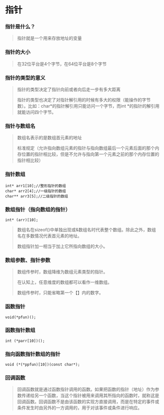 # 指针

### 指针是什么？

> 指针就是一个用来存放地址的变量

### 指针的大小

> 在32位平台是4个字节，在64位平台是8个字节

### 指针的类型的意义

> 指针的类型决定了指针向前或者向后走一步有多大距离
>
> 指针的类型也决定了对指针解引用的时候有多大的权限（能操作的字节数）。比如：char*的指针解引用只能访问一个字节，而int *的指针的解引用就能访问四个字节。

### 指针与数组名

> 数组名表示的是数组首元素的地址
>
> 标准规定（允许指向数组元素的指针与指向数组最后一个元素后面的那个内存位置的指针相比较，但是不允许与指向第一个元素之前的那个内存位置的指针相比较）

### 指针数组

```
int* arr1[10];//整形指针的数组
char* arr2[4];//一级指针的数组
char** arr3[5];//二级指针的数组
```

### 数组指针（指向数组的指针）

```
int* (arr)[10];
```

> 数组名在sizeof()中单独出现或&数组名时代表整个数组。除此之外，数组名在多数情况代表首元素的地址。
>
> 数组指针加一相当于加上它所指向数组的大小。

### 数组参数、指针参数

> 数组传参时，数组降维为数组元素类型的指针。
>
> 在认知上，任意维度的数组都可以看作一维数组。
>
> 数组传参时，只能省略第一个【】内的数字。

### 函数指针

```
void(*pfun)();
```

### 函数指针数组

```
int (*parr[10])();
```

### 指向函数指针数组的指针

```
void (*(*ppfun)[10])(const char*);
```

### 回调函数

> 回调函数就是通过函数指针调用的函数。如果把函数的指针（地址）作为参数传递给另一个函数，当这个指针被用来调用其所指向的函数时，就称这是回调函数。回调函数不是由该函数的实现方直接调用，而是在特定的事件或条件发生时由另外的一方调用的，用于对该事件或条件进行响应。